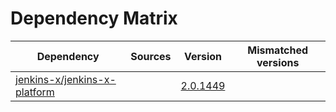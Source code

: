 # Dependency Matrix

Dependency | Sources | Version | Mismatched versions
---------- | ------- | ------- | -------------------
[jenkins-x/jenkins-x-platform](https://github.com/jenkins-x/jenkins-x-platform) |  | [2.0.1449](https://github.com/jenkins-x/jenkins-x-platform/releases/tag/v2.0.1449) | 
